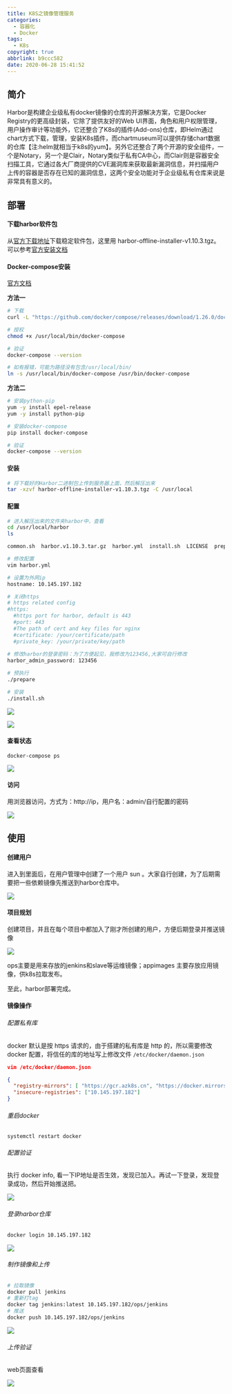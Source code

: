 ```yaml
---
title: K8S之镜像管理服务
categories:
  - 容器化
  - Docker
tags:
  - K8s
copyright: true
abbrlink: b9ccc582
date: 2020-06-28 15:41:52
---
```


## 简介

Harbor是构建企业级私有docker镜像的仓库的开源解决方案，它是Docker Registry的更高级封装，它除了提供友好的Web UI界面，角色和用户权限管理，用户操作审计等功能外，它还整合了K8s的插件(Add-ons)仓库，即Helm通过chart方式下载，管理，安装K8s插件，而chartmuseum可以提供存储chart数据的仓库【注:helm就相当于k8s的yum】。另外它还整合了两个开源的安全组件，一个是Notary，另一个是Clair，Notary类似于私有CA中心，而Clair则是容器安全扫描工具，它通过各大厂商提供的CVE漏洞库来获取最新漏洞信息，并扫描用户上传的容器是否存在已知的漏洞信息，这两个安全功能对于企业级私有仓库来说是非常具有意义的。



<!--more-->

## 部署

#### 下载harbor软件包

从[官方下载地址](https://github.com/goharbor/harbor/releases)下载稳定软件包，这里用   harbor-offline-installer-v1.10.3.tgz。可以参考[官方安装文档](https://github.com/goharbor/harbor/blob/master/docs/install-config/_index.md)



#### Docker-compose安装

[官方文档](https://docs.docker.com/compose/install/)

**方法一**

```bash
# 下载
curl -L "https://github.com/docker/compose/releases/download/1.26.0/docker-compose-$(uname -s)-$(uname -m)" -o /usr/local/bin/docker-compose

# 授权
chmod +x /usr/local/bin/docker-compose

# 验证
docker-compose --version

# 如有报错，可能为路径没有包含/usr/local/bin/
ln -s /usr/local/bin/docker-compose /usr/bin/docker-compose
```

**方法二**

```bash
# 安装python-pip
yum -y install epel-release
yum -y install python-pip

# 安装docker-compose
pip install docker-compose

# 验证
docker-compose --version
```

#### 安装

```bash
# 将下载好的Harbor二进制包上传到服务器上面，然后解压出来
tar -xzvf harbor-offline-installer-v1.10.3.tgz -C /usr/local
```

#### 配置

```bash
# 进入解压出来的文件夹harbor中，查看
cd /usr/local/harbor
ls 

common.sh  harbor.v1.10.3.tar.gz  harbor.yml  install.sh  LICENSE  prepare

# 修改配置
vim harbor.yml

# 设置为外网ip
hostname: 10.145.197.182

# 关闭https
# https related config
#https:
  #https port for harbor, default is 443
  #port: 443
  #The path of cert and key files for nginx
  #certificate: /your/certificate/path
  #private_key: /your/private/key/path
  
# 修改harbor的登录密码：为了方便起见，我修改为123456,大家可自行修改
harbor_admin_password: 123456

# 预执行
./prepare

# 安装
./install.sh
```

![](K8S之镜像管理服务/1.png)

![](K8S之镜像管理服务/2.png)

#### 查看状态

```
docker-compose ps
```

![](K8S之镜像管理服务/3.png)

#### 访问

用浏览器访问，方式为：http://ip，用户名：admin/自行配置的密码

![](K8S之镜像管理服务/4.png)

## 使用

#### 创建用户

进入到里面后，在用户管理中创建了一个用户  sun 。大家自行创建，为了后期需要把一些依赖镜像先推送到harbor仓库中。

![](K8S之镜像管理服务/5.png)

#### 项目规划

创建项目，并且在每个项目中都加入了刚才所创建的用户，方便后期登录并推送镜像

![](K8S之镜像管理服务/6.png)

ops主要是用来存放的jenkins和slave等运维镜像；appimages 主要存放应用镜像，供k8s拉取发布。

至此，harbor部署完成。

#### 镜像操作

###### 配置私有库

docker 默认是按 https 请求的，由于搭建的私有库是 http 的，所以需要修改 docker 配置，将信任的库的地址写上修改文件 `/etc/docker/daemon.json`

```json
vim /etc/docker/daemon.json

{
  "registry-mirrors": [ "https://gcr.azk8s.cn", "https://docker.mirrors.ustc.edu.cn", "http://hub-mirror.c.163.com", "https://registry.docker-cn.com"],
  "insecure-registries": ["10.145.197.182"]
}
```

###### 重启docker

```
systemctl restart docker
```

###### 配置验证

执行 docker info,  看一下IP地址是否生效，发现已加入。再试一下登录，发现登录成功，然后开始推送把。

![](K8S之镜像管理服务/7.png)

###### 登录harbor仓库

```bash
docker login 10.145.197.182
```

![](K8S之镜像管理服务/8.png)

###### 制作镜像和上传

```bash
# 拉取镜像
docker pull jenkins
# 重新打tag
docker tag jenkins:latest 10.145.197.182/ops/jenkins
# 推送
docker push 10.145.197.182/ops/jenkins
```

![](K8S之镜像管理服务/9.png)

###### 上传验证

web页面查看

![](K8S之镜像管理服务/10.png)